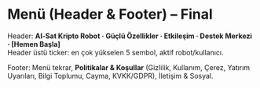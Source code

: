 # Menü (Header & Footer) – Final

Header: **Al-Sat Kripto Robot · Güçlü Özellikler · Etkileşim · Destek Merkezi · [Hemen Başla]**  
Header üstü ticker: en çok yükselen 5 sembol, aktif robot/kullanıcı.

Footer: Menü tekrar, **Politikalar & Koşullar** (Gizlilik, Kullanım, Çerez, Yatırım Uyarıları, Bilgi Toplumu, Cayma, KVKK/GDPR), İletişim & Sosyal.
